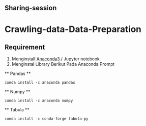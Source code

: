 
## Sharing-session

# Crawling-data-Data-Preparation


## Requirement
1. Menginstall [ Anaconda3 ](https://docs.anaconda.com/anaconda/install/windows/) / Jupyter notebook
2. Menginstal Library Berikut Pada Anaconda Prompt

 ** Pandas **
 ```
 conda install -c anaconda pandas
 ```
 ** Numpy **
 ```
 conda install -c anaconda numpy 
 ```
 ** Tabula **
``` 
conda install -c conda-forge tabula-py 
```
